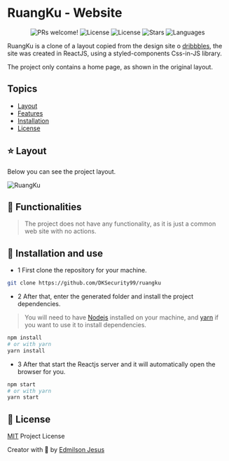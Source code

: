 # RuangKu - Website

<p align="center">
  <img src="https://img.shields.io/static/v1?label=RuangKu&message=Welcome&color=FFFFFF&labelColor=05C46B" alt="PRs welcome!" />
  <img alt="License" src="https://img.shields.io/static/v1?label=version&message=1.0&color=FFFFFF&labelColor=05C46B">
  <img alt="License" src="https://img.shields.io/static/v1?label=license&message=MIT&color=FFFFFF&labelColor=05C46B">
  <img alt="Stars" src="https://img.shields.io/github/stars/DKSecurity99/ruangku?color=FFFFFF&labelColor=05C46B">
  <img alt="Languages" src="https://img.shields.io/github/languages/count/DKSecurity99/ruangku?color=FFFFFF&labelColor=05C46B">
</p>

RuangKu is a clone of a layout copied from the design site o [dribbbles](https://dribbble.com/), the site was created in ReactJS, using a styled-components Css-in-JS library.

The project only contains a home page, as shown in the original layout.

## Topics 

* [Layout](#layout)
* [Features](#features)
* [Installation](#install)
* [License](#license)

<a id="layout"></a>
## ⭐ Layout

Below you can see the project layout.

![RuangKu](https://tlgur.com/d/GEzw9mPg)

<a id="features"></a>
## 🚀 Functionalities

> The project does not have any functionality, as it is just a common web site with no actions.

<a id="install"></a>
## 👷 Installation and use

* 1 First clone the repository for your machine.

```sh
git clone https://github.com/DKSecurity99/ruangku
```

* 2 After that, enter the generated folder and install the project dependencies.

> You will need to have [Nodejs](https://nodejs.org/) installed on your machine, and [yarn](https://yarnpkg.com/) if you want to use it to install dependencies.

```sh
npm install 
# or with yarn
yarn install
```
* 3 After that start the Reactjs server and it will automatically open the browser for you.

```sh
npm start 
# or with yarn 
yarn start
```

<a id="license"></a>
## 🤝 License

[MIT](https://github.com/DKSecurity99/ruangku/blob/main/LICENSE) Project License

Creator with 💙 by [Edmilson Jesus](https://www.linkedin.com/in/edmilson-jesus-4128711b5)
